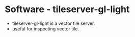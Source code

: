 # Software - tileserver-gl-light

- tileserver-gl-light is a vector tile server.
- useful for inspecting vector tile.
